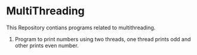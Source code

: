 # MultiThreading
This Repository contians programs related to multithreading.
1. Program to print numbers using two threads, one thread prints odd and other prints even number.
